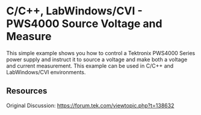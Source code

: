 # C/C++, LabWindows/CVI - PWS4000 Source Voltage and Measure
This simple example shows you how to control a Tektronix PWS4000 Series power supply and instruct it to source a voltage and make both a voltage and current measurement. This example can be used in C/C++ and LabWindows/CVI environments.

Resources
---------
Original Discussion:
https://forum.tek.com/viewtopic.php?t=138632

